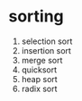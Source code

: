 # sorting
1. selection sort
1. insertion sort
1. merge sort
1. quicksort
1. heap sort
1. radix sort

